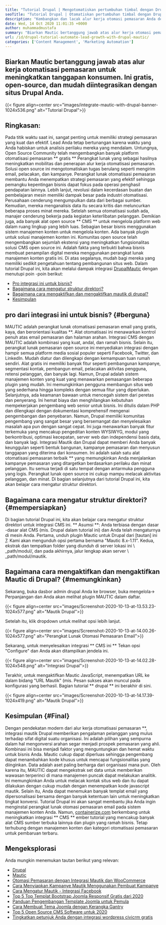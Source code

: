 ```yaml
---
title: "Tutorial Drupal | Mengotomatiskan pertumbuhan timbal dengan Drupal & Mautic '" 
seoTitle: "Tutorial Drupal | Otomatiskan pertumbuhan timbal dengan Drupal & Mautik" 
description: "Kembangkan dan lacak alur kerja otomasi pemasaran Anda dengan bantuan integrasi mautik Drupal. Ikuti tutorial Drupal ini untuk mempelajari langkah -langkah integrasi." 
date: Wed, 14 Oct 2020 11:01:35 +0000
author: muhammadmustafa
summary: "Biarkan Mautic bertanggung jawab atas alur kerja otomasi pemasaran untuk meningkatkan tanggapan konsumen. Ini gratis, open-source, dan mudah diintegrasikan dengan situs Drupal Anda." 
url: /id/drupal-tutorial-automate-lead-growth-with-drupal-mautic/
categories: ['Content Management', 'Marketing Automation']
---
```


## Biarkan Mautic bertanggung jawab atas alur kerja otomatisasi pemasaran untuk meningkatkan tanggapan konsumen. Ini gratis, open-source, dan mudah diintegrasikan dengan situs Drupal Anda.

{{< figure align=center src="images/integrate-mautic-with-drupal-banner-1024x536.png" alt="Tutorial Drupal">}}


## Ringkasan:
Pada titik waktu saat ini, sangat penting untuk memiliki strategi pemasaran yang kuat dan efektif. Lead Anda tetap bertunangan karena waktu yang Anda habiskan untuk analisis perilaku mereka yang mendalam. Untungnya, Open Source Community telah mengembangkan banyak platform otomatisasi pemasaran ** gratis ** Perangkat lunak yang sebagai hasilnya meningkatkan mobilitas dan penerapan alur kerja otomatisasi pemasaran. Solusi open source ini mengotomatiskan tugas berulang seperti mengirim email, pelacakan, dan kampanye. Perangkat lunak otomatisasi pemasaran membantu Anda menempatkan strategi pemasaran yang efektif sehingga pemangku kepentingan bisnis dapat fokus pada operasi penghasil pendapatan lainnya. Lebih lanjut, revolusi dalam kecerdasan buatan dan pembelajaran mesin memiliki dampak besar pada industri otomatisasi. Perusahaan cenderung mengumpulkan data dari berbagai sumber. Kemudian, mereka menganalisis data itu secara kritis dan meluncurkan beberapa proses minat mereka. Setelah semua otomatisasi sudah ada, manajer cenderung bekerja pada kegiatan keterlibatan pelanggan.
Demikian juga, ada banyak alat open source ** CMS ** untuk mengelola platform web dalam ruang lingkup yang lebih luas. Sebagian besar bisnis menggunakan sistem manajemen konten untuk mengelola konten. Ada banyak plugin untuk solusi manajemen konten ini. Komunitas open source telah mengembangkan sejumlah ekstensi yang meningkatkan fungsionalitas solusi CMS open source ini. Adalah fakta yang terbukti bahwa bisnis membuat penampilan digital mereka menggunakan perangkat lunak manajemen konten gratis ini. Di atas segalanya, mudah bagi mereka yang memiliki sedikit pengetahuan tentang pembangunan situs web. Dalam tutorial Drupal ini, kita akan melalui dampak integrasi [Drupal][2][Mautic][1] dengan menutupi poin -poin berikut:
  * [Pro integrasi ini untuk bisnis?][3]
  * [Bagaimana cara mengatur struktur direktori?][4]
  * [Bagaimana cara mengaktifkan dan mengaktifkan mautik di drupal?][5]
  * [Kesimpulan][6]

## pro dari integrasi ini untuk bisnis? {#berguna}
MAUTIC adalah perangkat lunak otomatisasi pemasaran email yang gratis, kaya, dan berorientasi kualitas **. Alat otomatisasi ini menawarkan kontrol penuh atas email pemasaran dan halaman arahan. Integrasi CMS dengan MAUTIC adalah kombinasi yang kuat, andal, dan ramah bisnis. Selain itu, perangkat lunak pemasaran open source ini menyediakan integrasi dengan hampir semua platform media sosial populer seperti Facebook, Twitter, dan LinkedIn. Mudah diatur dan dilengkapi dengan kemampuan tuan rumah sendiri. Alat gratis ini memiliki banyak fitur seperti pembangunan kampanye, segmentasi kontak, pembangun email, pelacakan aktivitas pengguna, retensi pelanggan, dan banyak lagi. Namun, Drupal adalah sistem manajemen konten yang kuat yang menawarkan pemasangan beberapa plugin yang mudah. Ini memungkinkan pengguna membangun situs web yang sederhana hingga kompleks dengan semua fitur yang diperlukan. Selanjutnya, ada keamanan bawaan untuk mencegah sistem dari peretas dan penyerang. Ini hemat biaya dan menghilangkan kebutuhan mempekerjakan pengembang web senior untuk bisnis.
Ini ditulis dalam PHP dan dilengkapi dengan dokumentasi komprehensif mengenai pengembangan dan penyebaran. Namun, Drupal memiliki komunitas pengembang yang sangat besar yang bersemangat dan menyelesaikan masalah apa pun dengan sangat cepat. Ini juga menawarkan banyak fitur terkemuka yang mencakup pengeditan konten WYSIWYG, modul yang berkontribusi, optimasi kecepatan, server web dan independensi basis data, dan banyak lagi. Integrasi Mautik dan Drupal dapat memberi Anda banyak keunggulan seperti bentuk bangunan, kampanye pemasaran dan menyusun tanggapan yang diterima dari konsumen. Ini adalah salah satu alat otomatisasi pemasaran terbaik ** yang memungkinkan Anda menjalankan kampanye pemasaran yang ditargetkan berdasarkan perilaku dan minat pelanggan. Itu semua terjadi di satu tempat dengan antarmuka pengguna yang logis. Perangkat lunak open source ini cukup mampu melacak aktivitas pelanggan, dan minat. Di bagian selanjutnya dari tutorial Drupal ini, kita akan belajar cara mengatur struktur direktori.

## Bagaimana cara mengatur struktur direktori? {#mempersiapkan}
Di bagian tutorial Drupal ini, kita akan belajar cara mengatur struktur direktori untuk integrasi CMS ini.
** Asumsi **: Anda terbiasa dengan dasar -dasar alat CMS (mis. Drupal dalam tutorial ini) dan Anda telah mengaturnya di mesin Anda.
Pertama, unduh plugin Mautic untuk Drupal dari [tautan] ini [7]. Kami akan mengunduh opsi pertama bernama "Mautic 8.x-1.11".
Kedua, ekstrak dan tempatkan folder yang diunduh di server lokasi ini \ _path/modul/, dan pada akhirnya, jalur lengkap akan server \ _path/modul/mautik.

## Bagaimana cara mengaktifkan dan mengaktifkan Mautic di Drupal? {#memungkinkan}
Sekarang, buka dasbor admin drupal Anda ke browser, buka mengelola-> Perpanjangan dan Anda akan melihat plugin MAUTIC dalam daftar.

{{< figure align=center src="images/Screenshot-2020-10-13-at-13.53.23-1024x577.png" alt="Mautik Drupal">}}

Setelah itu, klik dropdown untuk melihat opsi lebih lanjut.

{{< figure align=center src="images/Screenshot-2020-10-13-at-14.00.26-1024x577.png" alt="Perangkat Lunak Otomasi Pemasaran Email">}}

Sekarang, untuk menyelesaikan integrasi ** CMS ini ** Tekan opsi "Configure" dan Anda akan ditampilkan jendela ini.

{{< figure align=center src="images/Screenshot-2020-10-13-at-14.02.28-1024x548.png" alt="Integrasi Drupal">}}

Terakhir, untuk mengaktifkan Mautic JavaScript, menempatkan URL ke dalam bidang "URL Mautik" (mis. Pesan sukses akan muncul pada konfigurasi yang berhasil. Bagian tutorial ** drupal ** ini berakhir di sini.

{{< figure align=center src="images/Screenshot-2020-10-13-at-14.17.39-1024x419.png" alt="Mautik Drupal">}}


## Kesimpulan {#Final}
Dengan pendekatan modern dari alur kerja otomatisasi pemasaran **, integrasi mautik Drupal memberikan pengalaman pelanggan yang mulus terhadap sifat digital suatu organisasi. Ini adalah pilihan yang sempurna dalam hal mengonversi arahan segar menjadi prospek pemasaran yang ahli. Kombinasi ini bisa menjadi faktor yang menguntungkan dan hemat waktu untuk bisnis Anda. Mautic cukup dapat diperluas sehingga pengembang dapat menambahkan kode khusus untuk mencapai fungsionalitas yang diinginkan. Data adalah aset paling berharga dari organisasi mana pun. Oleh karena itu, MAUTIC dapat mengekstrak set data untuk memberikan wawasan terperinci di mana manajemen puncak dapat melakukan analitik. Ini memungkinkan Anda untuk melacak kontak situs web dan itu dapat dilakukan dengan cukup mudah dengan menempatkan kode javascript mautik. Selain itu, Anda dapat menemukan banyak templat email yang dipersonalisasi bersama dengan banyak ketentuan lain untuk meningkatkan tingkat konversi.
Tutorial Drupal ini akan sangat membantu jika Anda ingin menginstal perangkat lunak otomasi pemasaran email pada sistem manajemen konten Anda. Namun, [containerize.com][8] berkembang untuk meningkatkan integrasi ** CMS ** ember tutorial yang mencakup banyak alat CMS sumber terbuka lainnya dan plugin yang ramah bisnis. Tetap terhubung dengan manajemen konten dan kategori otomatisasi pemasaran untuk pembaruan terbaru.

## Mengeksplorasi
Anda mungkin menemukan tautan berikut yang relevan:
  * [Drupal][9]
  * [Mautic][10]
  * [Otomasi Pemasaran dengan Integrasi Mautik dan WooCommerce][11]
  * [Cara Menyiapkan Kampanye Mautik Menggunakan Pembuat Kampanye][12]
  * [Cara Mengatur Mautik - Integrasi Facebook][13]
  * [Top 5 Top Templat Bootstrap Joomla Responsif Gratis dari 2020][14]
  * [Panduan Pengembangan Template Joomla untuk Pemula][15]
  * [Cara Membuat Tema Joomla dengan Kerangka Gantry][16]
  * [Top 5 Open Source CMS Software untuk 2020][17]
  * [Tingkatkan petunjuk Anda dengan integrasi wordpress civicrm gratis][18]

  
[1]: https://products.containerize.com/marketing-automation/mautic
[2]: https://products.containerize.com/content-management/drupal
[3]: #useful
[4]: #setup
[5]: #enable
[6]: #final
[7]: https://www.drupal.org/project/mautic/releases
[8]: https://www.containerize.com/
[9]: https://products.containerize.com/content-management/drupal/
[10]: https://products.containerize.com/marketing-automation/mautic/
[11]: https://blog.containerize.com/blogging/marketing-automation-using-mautic-and-wordpress-woocommerce/
[12]: https://blog.containerize.com/marketing-automation/how-to-setup-marketing-campaigns-using-mautic-campaign-builder/
[13]: https://blog.containerize.com/marketing-automation/how-to-setup-mautic-facebook-integration/
[14]: https://blog.containerize.com/content-management/top-5-best-free-responsive-joomla-templates-of-2020/
[15]: https://blog.containerize.com/content-management/responsive-joomla-templates-tutorial/
[16]: https://blog.containerize.com/content-management/how-to-create-joomla-theme-joomla-gantry-framework/
[17]: https://blog.containerize.com/content-management/top-5-open-source-content-management-systems-for-2020/
[18]: https://blog.containerize.com/blogging/civicrm-wordpress-integration-wordpress-tutorial/
